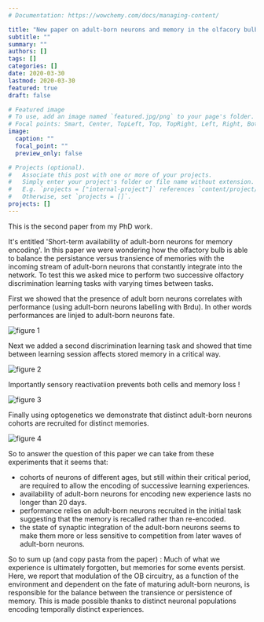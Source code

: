 ```yaml
---
# Documentation: https://wowchemy.com/docs/managing-content/

title: "New paper on adult-born neurons and memory in the olfacory bulb of mice"
subtitle: ""
summary: ""
authors: []
tags: []
categories: []
date: 2020-03-30
lastmod: 2020-03-30
featured: true
draft: false

# Featured image
# To use, add an image named `featured.jpg/png` to your page's folder.
# Focal points: Smart, Center, TopLeft, Top, TopRight, Left, Right, BottomLeft, Bottom, BottomRight.
image:
  caption: ""
  focal_point: ""
  preview_only: false

# Projects (optional).
#   Associate this post with one or more of your projects.
#   Simply enter your project's folder or file name without extension.
#   E.g. `projects = ["internal-project"]` references `content/project/deep-learning/index.md`.
#   Otherwise, set `projects = []`.
projects: []
---
```


This is the second paper from my PhD work.

It's entitled 'Short-term availability of adult-born neurons for memory encoding'.
In this paper we were wondering how the olfactory bulb is able to balance the persistance versus transience of memories with the incoming stream of adult-born neurons that constantly integrate into the network. To test this we asked mice to perform two successive olfactory discrimination learning tasks with varying times between tasks.


First we showed that the presence of adult born neurons correlates with performance (using adult-born neurons labelling with Brdu). In other words performances are linjed to adult-born neurons fate.  

![figure 1](/2020-03-30-paper-changing-perceptual-learning/figure1.jpg)


Next we added a second discrimination learning task and showed that time between learning session affects stored memory in a critical way.

![figure 2](/2020-03-30-paper-changing-perceptual-learning/figure2.jpg)


Importantly sensory reactivatiion prevents both cells and memory loss !

![figure 3](/2020-03-30-paper-changing-perceptual-learning/figure3.jpg)


Finally using optogenetics we demonstrate that distinct adult-born neurons cohorts are recruited for distinct memories.

![figure 4](/2020-03-30-paper-changing-perceptual-learning/figure4.jpg)


So to answer the question of this paper we can take from these experiments that it seems that:
* cohorts of neurons of different ages, but still within their critical period, are required to allow the encoding of successive learning experiences.
* availability of adult-born neurons for encoding new experience lasts no longer than 20 days.
* performance relies on adult-born neurons recruited in the initial task suggesting that the memory is recalled rather than re-encoded.
* the state of synaptic integration of the adult-born neurons seems to make them more or less sensitive to competition from later waves of adult-born neurons.

So to sum up (and copy pasta from the paper) : Much of what we experience is ultimately forgotten, but memories for some events persist. Here, we report that modulation of the OB circuitry, as a function of the environment and  dependent on the fate of maturing adult-born neurons, is responsible for the balance between the transience or persistence of memory. This is made possible thanks to distinct neuronal populations encoding temporally distinct experiences.